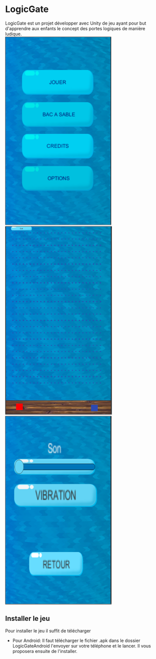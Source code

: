 # LogicGate
LogicGate est un projet développer avec Unity de jeu ayant pour but d'apprendre aux enfants 
le concept des portes logiques de manière ludique.   
![](.menu.png)
![](.jeu.png)
![](.options.png)
   
## Installer le jeu
Pour installer le jeu il suffit de télécharger
* Pour Android: Il faut télécharger le fichier .apk dans le dossier LogicGateAndroid l'envoyer sur votre téléphone et le lancer. Il vous proposera ensuite de l'installer.
